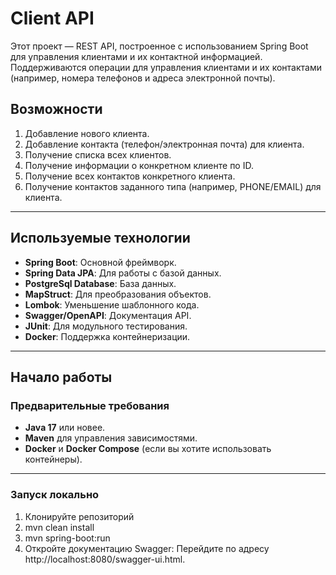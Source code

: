# Client API

Этот проект — REST API, построенное с использованием Spring Boot для управления клиентами и их контактной информацией.  
Поддерживаются операции для управления клиентами и их контактами (например, номера телефонов и адреса электронной почты).

## Возможности

1. Добавление нового клиента.
2. Добавление контакта (телефон/электронная почта) для клиента.
3. Получение списка всех клиентов.
4. Получение информации о конкретном клиенте по ID.
5. Получение всех контактов конкретного клиента.
6. Получение контактов заданного типа (например, PHONE/EMAIL) для клиента.

---

## Используемые технологии

- **Spring Boot**: Основной фреймворк.
- **Spring Data JPA**: Для работы с базой данных.
- **PostgreSql Database**: База данных.
- **MapStruct**: Для преобразования объектов.
- **Lombok**: Уменьшение шаблонного кода.
- **Swagger/OpenAPI**: Документация API.
- **JUnit**: Для модульного тестирования.
- **Docker**: Поддержка контейнеризации.

---

## Начало работы

### Предварительные требования

- **Java 17** или новее.
- **Maven** для управления зависимостями.
- **Docker** и **Docker Compose** (если вы хотите использовать контейнеры).

---

### Запуск локально

1. Клонируйте репозиторий
2. mvn clean install
3. mvn spring-boot:run
4. Откройте документацию Swagger: Перейдите по адресу http://localhost:8080/swagger-ui.html.